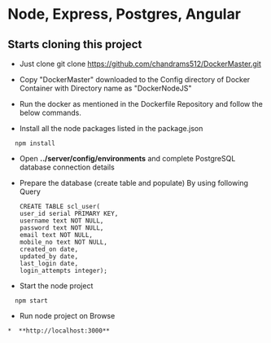 # Node, Express, Postgres, Angular

## Starts cloning this project

* Just clone
  git clone https://github.com/chandrams512/DockerMaster.git

* Copy "DockerMaster" downloaded to the Config directory of Docker Container with Directory name as "DockerNodeJS"

* Run the docker as mentioned in the Dockerfile Repository and follow the below commands.

* Install all the node packages listed in the package.json
```
  npm install
```
* Open **../server/config/environments** and complete PostgreSQL database connection details

* Prepare the database (create table and populate)
  By using following Query
  ``` 
  CREATE TABLE scl_user(
  user_id serial PRIMARY KEY,
  username text NOT NULL,
  password text NOT NULL,
  email text NOT NULL,
  mobile_no text NOT NULL,
  created_on date,
  updated_by date,
  last_login date,
  login_attempts integer);

* Start the node project
```
  npm start
```

* Run node project on Browse
```
*  **http://localhost:3000**
```
